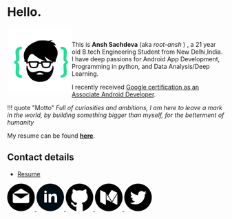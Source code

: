 
# Hello.  
<img 
    style="float:left;"
    src="../a_index_images/logo.svg" 
    alt="text"
    height="150"
    width="150"
/><br>

This is **Ansh Sachdeva** (aka *root-ansh* ) , a 21 year old B.tech Engineering Student from New Delhi,India.  
I have deep passions for Android App Development, Programming in python, and Data Analysis/Deep Learning.  

I recently received [Google certification as an Associate Android Developer](https://www.credential.net/pju5aztf).

!!! quote "Motto"
    *Full of curiosities and ambitions, I am here to leave a mark in the world, by building something bigger than myself, for the betterment of humanity*

My resume can be found [**here**](https://drive.google.com/file/d/185IHAjhCUS054EFnxvIx8bIak2YJqT0N/view).


## Contact details

- [Resume](https://drive.google.com/file/d/185IHAjhCUS054EFnxvIx8bIak2YJqT0N/view)    


<p>
<a href="mailto:anshsachdevaprofessional@gmail.com">
    <img src="a_index_images/email.png" height="64" width="64" alt="gmail">
</a>

<a href="https://www.linkedin.com/in/anshsachdevaprofessional">
    <img src="../a_index_images/linkedin.png" height="64" width="64" alt="linkedin">
</a>

<a href="https://github.com/root-ansh">
    <img src="../a_index_images/github.png" height="64" width="64" alt="github">
</a>

<a href="https://medium.com/@anshsachdevaprofessional">
    <img src="../a_index_images/medium.png" height="64" width="64" alt="medium">
</a>

<a href="https://twitter.com/root_ansh">
    <img src="../a_index_images/twitter.png" height="64" width="64" alt="gmail">
</a>
</p>


	  

